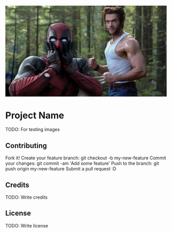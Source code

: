![logo](dpwolv.jpg "Deadpool 3 and Wolverine")

# Project Name
TODO: For testing images

## Contributing
Fork it!
Create your feature branch: git checkout -b my-new-feature
Commit your changes: git commit -am 'Add some feature'
Push to the branch: git push origin my-new-feature
Submit a pull request :D

## Credits
TODO: Write credits

## License
TODO: Write license
